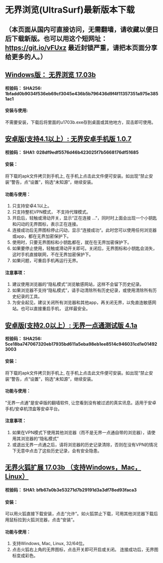 # 无界浏览(UltraSurf)最新版本下载
## （本页面从国内可直接访问，无需翻墙，请收藏以便日后下载新版。也可以用这个短网址： https://git.io/vFUxz 最近封锁严重，请把本页面分享给更多的人。）

## [Windows版： 无界浏览 17.03b](https://raw.githubusercontent.com/wujieliulan/download/master/u.zip)

#### 校验码： SHA256: 1bfadd0b9034f536eb69cf3045e436b5b796436d9f4f11357351a975e3851ac1

#### 安装与使用:
不需要安装，下载后将里面的u1703b.exe存到桌面或其他地方，双击即可使用。


## [安卓版(支持4.1以上）: 无界安卓手机版 1.0.7](https://raw.githubusercontent.com/wujieliulan/download/master/ultrasurf.apk)

#### 校验码： SHA1: 028df9edf5576d46b423025f7b5668176df51685

#### 安装：

将下载的apk文件拷贝到手机上, 在手机上点击此文件便可安装。如出现“禁止安装”警告，点“设置”，钩选“未知源”，继续安装。

#### 功能与使用：

1. 只支持安卓4.1以上。
2. 只支持整机VPN模式， 不支持代理模式。
3. 开启后，轻触或滑动开关，显示“正在连接 ..."，同时时上面会出现一个小钥匙和闪动的无界图标，表示正在连接。
4. 连接成功后无界图标停止闪动，显示“连接成功“。此时您可以使用任何浏览器或app，都在无界加密保护下。
5. 使用时，只要无界图标和小钥匙都在，就在在无界加密保护下。
6. 如果要停止使用，轻触或滑动开关即可。关闭后，无界图标和小钥匙会消失，这时手机直接联网，不在无界加密保护下。
7. 如果问题，可重启手机再运行无界。

#### 注意事项：
1. 建议使用浏览器的“隐私模式”浏览敏感网站，这样不会留下历史纪录。
2. 如果浏览器不支持“隐私模式”，请手动清除所有历史纪录，或使用清除所有历史纪录的工具。
3. 为安全起见，建议关闭所有浏览器和其他app，再关闭无界，以免直连敏感网站。也可以直接重启手机， 这样最安全。

## [安卓版(支持2.0以上）: 无界一点通测试版 4.1a](https://raw.githubusercontent.com/wujieliulan/download/master/um41a.apk)

#### 校验码： SHA256:  5ce18ba747067320eb17935bd611a5eba98eb1ee8514c946031cd1e014923003

#### 安装：

将下载的apk文件拷贝到手机上, 在手机上点击此文件便可安装。如出现“禁止安装”警告，点“设置”，钩选“未知源”，继续安装。

#### 功能与使用：

"无界一点通"是安卓版的翻墙软件, 让您看到没有被过滤的真实讯息。适用于安卓手机/安卓机顶盒等安卓平台。

#### 注意事项：
1. 如果在VPN模式下使用其他浏览器（而不是无界一点通自带的浏览器），请使用其浏览器的“隐私模式”
2. 或退出无界一点通之后，请将浏览器的历史记录清除，否则在没有VPN的情况下无意中点击了这些历史记录，会有安全隐患。

## [无界火狐扩展 17.03b （支持Windows，Mac，Linux）](https://raw.githubusercontent.com/wujieliulan/download/master/ultrasurf.xpi)

#### 校验码： SHA1: bfb67a0b3e53271d7b29191d3a3df78ed93faca3

#### 安装：

可以用火狐直接下载安装，点击“允许”。如火狐禁止下载，可用其他浏览器下载后用鼠标拉到火狐浏览器，点击“安装”。

#### 功能与使用：

1. 支持Windows, Mac, Linux, 32/64位。
2. 点击火狐右上角的无界图标，点击开关即可开启或关闭。 连接成功后，无界图标变成彩色。

